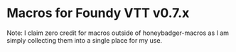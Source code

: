 # Macros for Foundy VTT v0.7.x

Note: I claim zero credit for macros outside of honeybadger-macros as I am simply collecting them into a single place for my use.
